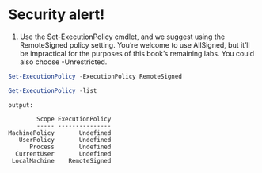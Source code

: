 # Security alert!

1) Use the Set-ExecutionPolicy cmdlet, and we suggest using the RemoteSigned policy setting. You’re welcome to use AllSigned, but it’ll be impractical for the purposes of this book’s remaining labs. You could also choose -Unrestricted.
```powershell
Set-ExecutionPolicy -ExecutionPolicy RemoteSigned
```
```powershell
Get-ExecutionPolicy -list
```
`output:`
```
        Scope ExecutionPolicy
        ----- ---------------
MachinePolicy       Undefined
   UserPolicy       Undefined
      Process       Undefined
  CurrentUser       Undefined
 LocalMachine    RemoteSigned
```